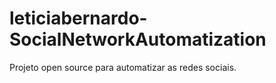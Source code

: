 # leticiabernardo-SocialNetworkAutomatization

Projeto open source para automatizar as redes sociais.